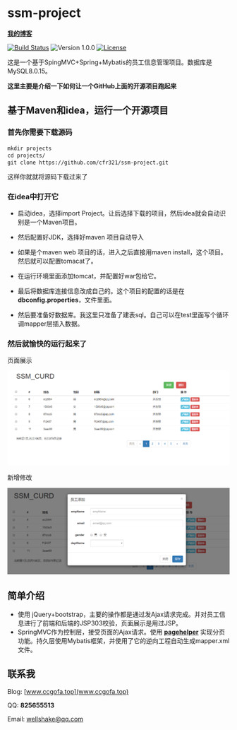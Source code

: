 # ssm-project

[**我的博客**](https://www.ccgofa.top)

[![Build Status](https://travis-ci.org/ZHENFENG13/My-Blog.svg?branch=master)](https://www.ccgofa.top)
![Version 1.0.0](https://img.shields.io/badge/version-1.0.0-yellow.svg)
[![License](https://img.shields.io/badge/license-apache-blue.svg)](https://www.ccgofa.top)

这是一个基于SpingMVC+Spring+Mybatis的员工信息管理项目。数据库是MySQL8.0.15。

**这里主要是介绍一下如何让一个GitHub上面的开源项目跑起来**



## 基于Maven和idea，运行一个开源项目

### 首先你需要下载源码

```shell
mkdir projects
cd projects/
git clone https://github.com/cfr321/ssm-project.git
```

这样你就就将源码下载过来了

### 在idea中打开它

- 启动idea，选择import Project。让后选择下载的项目，然后idea就会自动识别是一个Maven项目。
- 然后配置好JDK，选择好maven 项目自动导入

- 如果是个maven web 项目的话，进入之后直接用maven install，这个项目。然后就可以配置tomacat了。
- 在运行环境里面添加tomcat，并配置好war包给它。
- 最后将数据库连接信息改成自己的。这个项目的配置的话是在**dbconfig.properties**，文件里面。
- 然后要准备好数据库。我这里只准备了建表sql。自己可以在test里面写个循环调mapper层插入数据。

### 然后就愉快的运行起来了

页面展示

![](readme_Images\QQ截图20190530141903.png)

新增修改

![](readme_Images\QQ截图20190530141927.png)



## 简单介绍

- 使用 jQuery+bootstrap，主要的操作都是通过发Ajax请求完成。并对员工信息进行了前端和后端的JSP303校验，页面展示是用过JSP。
- SpringMVC作为控制层，接受页面的Ajax请求。使用 [ **pagehelper**](<https://github.com/pagehelper/Mybatis-PageHelper>) 实现分页功能。持久层使用Mybatis框架，并使用了它的逆向工程自动生成mapper.xml文件。



## 联系我

Blog: [www.ccgofa.top](www.ccgofa.top)

QQ: **825655513**

Email:  wellshake@qq.com
